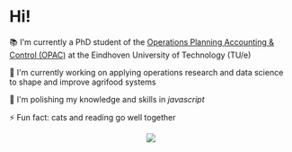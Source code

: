 # Hi!

:books: I'm currently a PhD student of the [Operations Planning Accounting & Control (OPAC)](https://www.tue.nl/en/research/research-groups/industrial-engineering/operations-planning-accounting-control) at the Eindhoven University of Technology (TU/e) 

:microscope: I'm currently working on applying operations research and data science to shape and improve agrifood systems

:seedling: I'm polishing my knowledge and skills in _javascript_

⚡ Fun fact: cats and reading go well together

<div align="center">
<a href="https://mantimantilla.github.io/">
  <img align="center" src="https://github-readme-stats.vercel.app/api/top-langs/?username=AlfaimaSB&layout=compact&theme=radical&langs_count=4" />
</a>
</div>
